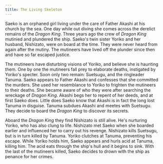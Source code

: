 ```yaml
---
title: The Living Skeleton
---
```


Saeko is an orphaned girl living under the care of Father Akashi at his church
by the sea. One day while out diving she comes across the derelict remains of
the _Dragon King_. Three years ago the crew of _Dragon King_ mutinied and
plundered the ship. Saeko's twin sister Yoriko and her husband, Nishizato, were
on board at the time. They were never heard from again after the mutiny. The
mutineers have lived off the plunder since then and have so far escaped justice.

The mutineers have disturbing visions of Yoriko, and believe she is haunting
them. One by one the mutineers fall prey to elaborate deaths, instigated by
Yoriko's specter. Soon only two remain: Suetsugu, and the ringleader Tanuma.
Saeko appears to Father Akashi and confesses that she committed the murders. She
used her resemblance to Yoriko to frighten the mutineers to their deaths. She
became aware of who they were after searching the wreckage of _Dragon King_.
Akashi begs her to repent of her deeds, and at first Saeko does. Little does
Saeko know that Akashi is in fact the long lost Tanuma in disguise. Tanuma
subdues Akashi and meetes with Suetsugu. They decide to board the _Dragon King_
to discover its secrets.

Aboard the _Dragon King_ they find Nishizato is still alive. He's nurturing
Yoriko, who has also clung to life. Nishizato met Saeko when she boarded earlier
and influenced her to carry out his revenge. Nishizato kills Suetsugu, but is in
turn killed by Tanuma. Yoriko clutches at Tanuma, preventing his escape. While
Yoriko holds him, Saeko appears and hurls acid at Tanuma, killing him. The acid
eats through the ship's hull and it begins to sink. With the last of the
mutineers killed, Saeko decides to drown with the ship as penance for her
crimes.
